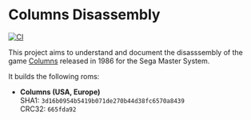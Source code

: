 # Columns Disassembly
[![CI](https://github.com/lhsazevedo/columns/actions/workflows/ci.yml/badge.svg)](https://github.com/lhsazevedo/columns/actions/workflows/ci.yml)

This project aims to understand and document the disasssembly of the game [Columns](https://www.smspower.org/Games/Columns-SMS) released in 1986 for the Sega Master System.

It builds the following roms:
- **Columns (USA, Europe)**  
  SHA1: `3d16b0954b5419b071de270b44d38fc6570a8439`  
  CRC32: `665fda92`
